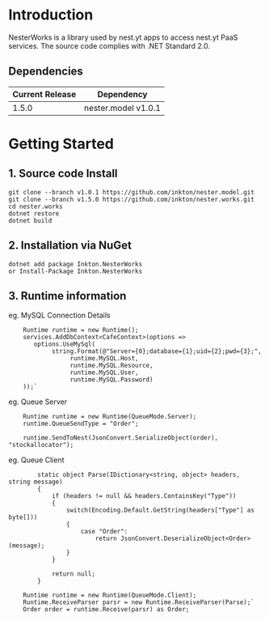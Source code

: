 # Introduction 
NesterWorks is a library used by nest.yt apps to access nest.yt PaaS services. The source code complies with .NET Standard 2.0.

## Dependencies

| Current Release   |  Dependency                 |
| ----------------- | --------------------------- |
| 1.5.0             | nester.model v1.0.1         |

# Getting Started

## 1.	Source code Install
```
git clone --branch v1.0.1 https://github.com/inkton/nester.model.git
git clone --branch v1.5.0 https://github.com/inkton/nester.works.git
cd nester.works
dotnet restore
dotnet build
```

## 2.	Installation via NuGet
```
dotnet add package Inkton.NesterWorks
or Install-Package Inkton.NesterWorks
```

## 3.  Runtime information
  
eg. MySQL Connection Details
```
    Runtime runtime = new Runtime();
    services.AddDbContext<CafeContext>(options =>
       options.UseMySql(
            string.Format(@"Server={0};database={1};uid={2};pwd={3};",
                 runtime.MySQL.Host,
                 runtime.MySQL.Resource,
                 runtime.MySQL.User,                        
                 runtime.MySQL.Password)
    ));`   
```

eg. Queue Server
```   
    Runtime runtime = new Runtime(QueueMode.Server);
    runtime.QueueSendType = "Order";    
    
    runtime.SendToNest(JsonConvert.SerializeObject(order), "stockallocator");
``` 
eg. Queue Client
```
        static object Parse(IDictionary<string, object> headers, string message)
        {
            if (headers != null && headers.ContainsKey("Type"))
            {
                switch(Encoding.Default.GetString(headers["Type"] as byte[]))
                {
                    case "Order":
                        return JsonConvert.DeserializeObject<Order>(message);                    
                }
            }

            return null;
        }
```
```
    Runtime runtime = new Runtime(QueueMode.Client);
    Runtime.ReceiveParser parsr = new Runtime.ReceiveParser(Parse);`   
    Order order = runtime.Receive(parsr) as Order;
```
